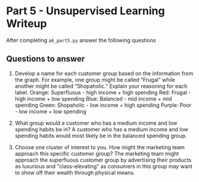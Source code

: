 # Part 5 - Unsupervised Learning Writeup

After completing `a6_part5.py` answer the following questions

## Questions to answer

1. Develop a name for each customer group based on the information from the graph. For example, one group might be called “Frugal” while another might be called “Shopaholic.” Explain your reasoning for each label.
    Orange: Superfluous - high income + high spending 
    Red: Frugal - high income + low spending
    Blue: Balanced - mid income + mid spending 
    Green: Shopaholic - low income + high spending
    Purple: Poor - low income +  low spending

2. What group would a customer who has a medium income and low spending habits be in?
    A customer who has a medium income and low spending habits would most likely be in the balanced spending group.

3. Choose one cluster of interest to you. How might the marketing team approach this specific customer group?
    The marketing team might approach the superfluous customer group by advertising their products as luxurious and "class-elevating" as consumers in this group may want to show off their wealth through physical means. 

